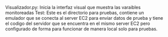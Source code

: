 Visualizador.py: Inicia la interfaz visual que muestra las varaibles monitoreadas
Test: Este es el directorio para pruebas, contiene un emulador que se conecta al server EC2 para enviar datos de prueba y tiene el codigo del servidor que se encuentra en el mismo server EC2 pero configurado de forma para funcionar de manera local solo para pruebas.
